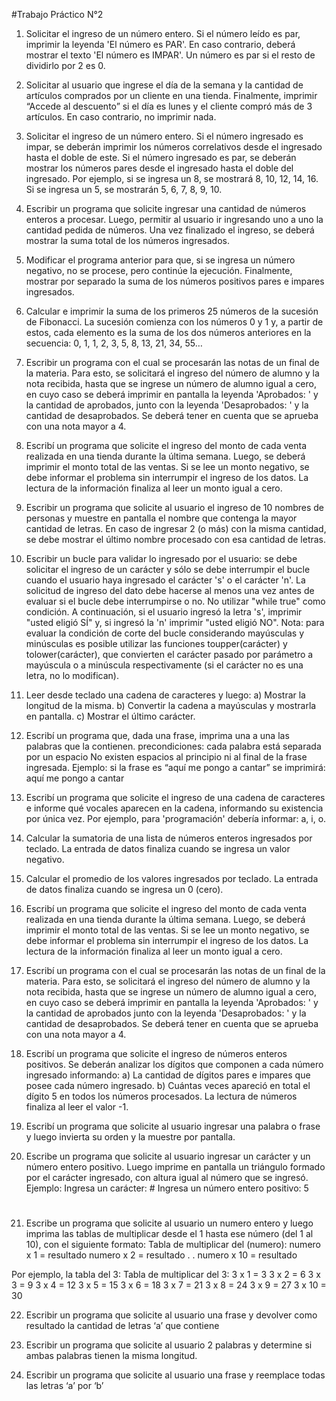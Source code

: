 #Trabajo Práctico N°2


1) Solicitar el ingreso de un número entero. Si el número leído es par, imprimir la leyenda 'El número es
PAR'. En caso contrario, deberá mostrar el texto 'El número es IMPAR'. Un número es par si el resto de
dividirlo por 2 es 0.

2) Solicitar al usuario que ingrese el día de la semana y la cantidad de artículos comprados por un cliente
en una tienda. Finalmente, imprimir “Accede al descuento” si el día es lunes y el cliente compró más de
3 artículos. En caso contrario, no imprimir nada.

3) Solicitar el ingreso de un número entero. Si el número ingresado es impar, se deberán imprimir los
números correlativos desde el ingresado hasta el doble de este. Si el número ingresado es par, se deberán
mostrar los números pares desde el ingresado hasta el doble del ingresado. Por ejemplo, si se ingresa un
8, se mostrará 8, 10, 12, 14, 16. Si se ingresa un 5, se mostrarán 5, 6, 7, 8, 9, 10.

4) Escribir un programa que solicite ingresar una cantidad de números enteros a procesar. Luego, permitir al usuario ir ingresando uno a uno la cantidad pedida de números. Una vez finalizado el ingreso, se deberá mostrar la suma total de los números ingresados.

5) Modificar el programa anterior para que, si se ingresa un número negativo, no se procese, pero continúe la ejecución. Finalmente, mostrar por separado la suma de los números positivos pares e impares
ingresados.

6) Calcular e imprimir la suma de los primeros 25 números de la sucesión de Fibonacci. La sucesión
comienza con los números 0 y 1 y, a partir de estos, cada elemento es la suma de los dos números
anteriores en la secuencia: 0, 1, 1, 2, 3, 5, 8, 13, 21, 34, 55…

7) Escribir un programa con el cual se procesarán las notas de un final de la materia. Para esto, se solicitará el ingreso del número de alumno y la nota recibida, hasta que se ingrese un número de alumno igual a cero, en cuyo caso se deberá imprimir en pantalla la leyenda 'Aprobados: ' y la cantidad de aprobados, junto con la leyenda 'Desaprobados: ' y la cantidad de desaprobados. Se deberá tener en cuenta que se aprueba con una nota mayor a 4.

8) Escribí un programa que solicite el ingreso del monto de cada venta realizada en una tienda durante la
última semana. Luego, se deberá imprimir el monto total de las ventas. Si se lee un monto negativo, se
debe informar el problema sin interrumpir el ingreso de los datos. La lectura de la información finaliza al leer un monto igual a cero.

9) Escribir un programa que solicite al usuario el ingreso de 10 nombres de personas y muestre en pantalla el nombre que contenga la mayor cantidad de letras. En caso de ingresar 2 (o más) con la misma cantidad, se debe mostrar el último nombre procesado con esa cantidad de letras.

10) Escribir un bucle para validar lo ingresado por el usuario: se debe solicitar el ingreso de un carácter y sólo se debe interrumpir el bucle cuando el usuario haya ingresado el carácter 's' o el carácter 'n'. La solicitud de ingreso del dato debe hacerse al menos una vez antes de evaluar si el bucle debe interrumpirse o no. No utilizar "while true" como condición. A continuación, si el usuario ingresó la letra 's', imprimir "usted eligió SÍ" y, si ingresó la 'n' imprimir "usted eligió NO". Nota: para evaluar la condición de corte del bucle considerando mayúsculas y minúsculas es posible utilizar las funciones toupper(carácter) y tolower(carácter), que convierten el carácter pasado por parámetro a mayúscula o a minúscula respectivamente (si el carácter no es una letra, no lo modifican).

11) Leer desde teclado una cadena de caracteres y luego:
    a) Mostrar la longitud de la misma.
    b) Convertir la cadena a mayúsculas y mostrarla en pantalla.
    c) Mostrar el último carácter.

12) Escribí un programa que, dada una frase, imprima una a una las palabras que la contienen.
precondiciones:
cada palabra está separada por un espacio
No existen espacios al principio ni al final de la frase ingresada.
Ejemplo: si la frase es “aquí me pongo a cantar” se imprimirá:
aquí
me
pongo
a
cantar

13) Escribí un programa que solicite el ingreso de una cadena de caracteres e informe qué vocales
aparecen en la cadena, informando su existencia por única vez.
Por ejemplo, para 'programación' debería informar: a, i, o.

14) Calcular la sumatoria de una lista de números enteros ingresados por teclado. La entrada de datos
finaliza cuando se ingresa un valor negativo.

15) Calcular el promedio de los valores ingresados por teclado. La entrada de datos finaliza cuando se
ingresa un 0 (cero).

16) Escribí un programa que solicite el ingreso del monto de cada venta realizada en una tienda durante la última semana. Luego, se deberá imprimir el monto total de las ventas. Si se lee un monto negativo, se
debe informar el problema sin interrumpir el ingreso de los datos. La lectura de la información finaliza
al leer un monto igual a cero.

17) Escribí un programa con el cual se procesarán las notas de un final de la materia. Para esto, se solicitará el ingreso del número de alumno y la nota recibida, hasta que se ingrese un número de alumno igual a cero, en cuyo caso se deberá imprimir en pantalla la leyenda 'Aprobados: ' y la cantidad de aprobados junto con la leyenda 'Desaprobados: ' y la cantidad de desaprobados. Se deberá tener en cuenta que se aprueba con una nota mayor a 4.

18) Escribí un programa que solicite el ingreso de números enteros positivos. Se deberán analizar los
dígitos que componen a cada número ingresado informando:
    a) La cantidad de dígitos pares e impares que posee cada número ingresado.
    b) Cuántas veces apareció en total el dígito 5 en todos los números procesados.
La lectura de números finaliza al leer el valor -1.

19) Escribí un programa que solicite al usuario ingresar una palabra o frase y luego invierta su orden y la muestre por pantalla.

20) Escribe un programa que solicite al usuario ingresar un carácter y un número entero positivo. Luego
imprime en pantalla un triángulo formado por el carácter ingresado, con altura igual al número que se
ingresó. Ejemplo:
Ingresa un carácter: #
Ingresa un número entero positivo: 5
#
##
###
####
#####

21) Escribe un programa que solicite al usuario un numero entero y luego imprima las tablas de multiplicar
desde el 1 hasta ese número (del 1 al 10), con el siguiente formato:
Tabla de multiplicar del (numero):
numero x 1 = resultado
numero x 2 = resultado
.
.
numero x 10 = resultado


Por ejemplo, la tabla del 3:
Tabla de multiplicar del 3:
3 x 1 = 3
3 x 2 = 6
3 x 3 = 9
3 x 4 = 12
3 x 5 = 15
3 x 6 = 18
3 x 7 = 21
3 x 8 = 24
3 x 9 = 27
3 x 10 = 30

22) Escribir un programa que solicite al usuario una frase y devolver como resultado la cantidad de letras ‘a’ que contiene

23) Escribir un programa que solicite al usuario 2 palabras y determine si ambas palabras tienen la misma
longitud.

24) Escribir un programa que solicite al usuario una frase y reemplace todas las letras ‘a’ por ‘b’